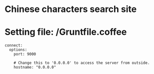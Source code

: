 Chinese characters search site
===================

# Setting file: /Gruntfile.coffee
    connect:
      options:
        port: 9000

        # Change this to '0.0.0.0' to access the server from outside.
        hostname: "0.0.0.0"
